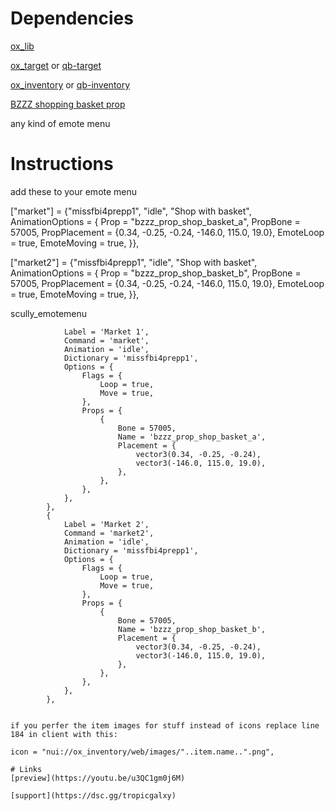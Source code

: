 # Dependencies

[ox_lib](https://github.com/overextended/ox_lib)

[ox_target](https://github.com/overextended/ox_target) or [qb-target](https://github.com/qbcore-framework/qb-target)

[ox_inventory](https://github.com/overextended/ox_inventory) or [qb-inventory](https://github.com/qbcore-framework/qb-inventory)

[BZZZ shopping basket prop](https://bzzz.tebex.io/package/5580495)

any kind of emote menu

# Instructions

add these to your emote menu

["market"] = {"missfbi4prepp1", "idle", "Shop with basket", AnimationOptions =
   {
      Prop = "bzzz_prop_shop_basket_a",
      PropBone = 57005,
      PropPlacement = {0.34, -0.25, -0.24, -146.0, 115.0, 19.0},
      EmoteLoop = true,
      EmoteMoving = true,
   }},


  ["market2"] = {"missfbi4prepp1", "idle", "Shop with basket", AnimationOptions =
   {
      Prop = "bzzz_prop_shop_basket_b",
      PropBone = 57005,
      PropPlacement = {0.34, -0.25, -0.24, -146.0, 115.0, 19.0},
      EmoteLoop = true,
      EmoteMoving = true,
   }},

scully_emotemenu

```{
            Label = 'Market 1',
            Command = 'market',
            Animation = 'idle',
            Dictionary = 'missfbi4prepp1',
            Options = {
                Flags = {
                    Loop = true,
                    Move = true,
                },
                Props = {
                    {
                        Bone = 57005,
                        Name = 'bzzz_prop_shop_basket_a',
                        Placement = {
                            vector3(0.34, -0.25, -0.24),
                            vector3(-146.0, 115.0, 19.0),
                        },
                    },
                },
            },
        },
        {
            Label = 'Market 2',
            Command = 'market2',
            Animation = 'idle',
            Dictionary = 'missfbi4prepp1',
            Options = {
                Flags = {
                    Loop = true,
                    Move = true,
                },
                Props = {
                    {
                        Bone = 57005,
                        Name = 'bzzz_prop_shop_basket_b',
                        Placement = {
                            vector3(0.34, -0.25, -0.24),
                            vector3(-146.0, 115.0, 19.0),
                        },
                    },
                },
            },
        },


if you perfer the item images for stuff instead of icons replace line 184 in client with this: 

icon = "nui://ox_inventory/web/images/"..item.name..".png",

# Links
[preview](https://youtu.be/u3QC1gm0j6M)

[support](https://dsc.gg/tropicgalxy)
